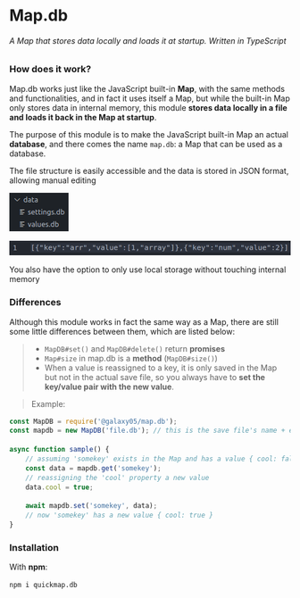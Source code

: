 # Map.db

###### A Map that stores data locally and loads it at startup. Written in TypeScript

### How does it work?
Map.db works just like the JavaScript built-in **Map**, with the same methods and functionalities, and in fact it uses itself a Map, but while the built-in Map only stores data in internal memory, this module **stores data locally in a file and loads it back in the Map at startup**.

The purpose of this module is to make the JavaScript built-in Map an actual **database**, and there comes the name `map.db`: a Map that can be used as a database.

The file structure is easily accessible and the data is stored in JSON format, allowing manual editing

![image](img.png)

![image](img2.png)

You also have the option to only use local storage without touching internal memory

### Differences
Although this module works in fact the same way as a Map, there are still some little differences between them, which are listed below:
> - `MapDB#set()` and `MapDB#delete()` return **promises**
> - `Map#size` in map.db is a **method** (`MapDB#size()`)
> - When a value is reassigned to a key, it is only saved in the Map but not in the actual save file, so you always have to **set the key/value pair with the new value**.


> Example:

```js
const MapDB = require('@galaxy05/map.db');
const mapdb = new MapDB('file.db'); // this is the save file's name + extension

async function sample() {
    // assuming 'somekey' exists in the Map and has a value { cool: false }
    const data = mapdb.get('somekey');
    // reassigning the 'cool' property a new value
    data.cool = true;

    await mapdb.set('somekey', data);
    // now 'somekey' has a new value { cool: true }
}
```

### Installation
With **npm**:

`npm i quickmap.db`